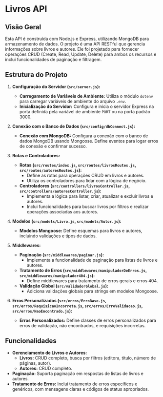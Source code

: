 # Livros API

## Visão Geral

Esta API é construída com Node.js e Express, utilizando MongoDB para armazenamento de dados. O projeto é uma API RESTful que gerencia informações sobre livros e autores. Ele foi projetado para fornecer operações CRUD (Create, Read, Update, Delete) para ambos os recursos e inclui funcionalidades de paginação e filtragem.

## Estrutura do Projeto

1. **Configuração do Servidor (`src/server.js`):**
   - **Carregamento de Variáveis de Ambiente:** Utiliza o módulo `dotenv` para carregar variáveis de ambiente do arquivo `.env`.
   - **Inicialização do Servidor:** Configura e inicia o servidor Express na porta definida pela variável de ambiente `PORT` ou na porta padrão 3000.

2. **Conexão com o Banco de Dados (`src/config/dbConnect.js`):**
   - **Conexão com MongoDB:** Configura a conexão com o banco de dados MongoDB usando Mongoose. Define eventos para logar erros de conexão e confirmar sucesso.

3. **Rotas e Controladores:**
   - **Rotas (`src/routes/index.js`, `src/routes/livrosRoutes.js`, `src/routes/autoresRoutes.js`):**
     - Define as rotas para operações CRUD em livros e autores.
     - Utiliza os controladores para lidar com a lógica de negócio.
   - **Controladores (`src/controllers/livrosController.js`, `src/controllers/autoresController.js`):**
     - Implementa a lógica para listar, criar, atualizar e excluir livros e autores.
     - Inclui funcionalidades para buscar livros por filtros e realizar operações associadas aos autores.

4. **Modelos (`src/models/Livro.js`, `src/models/Autor.js`):**
   - **Modelos Mongoose:** Define esquemas para livros e autores, incluindo validações e tipos de dados.

5. **Middlewares:**
   - **Paginação (`src/middlewares/paginar.js`):**
     - Implementa a funcionalidade de paginação para listas de livros e autores.
   - **Tratamento de Erros (`src/middlewares/manipuladorDeErros.js`, `src/middlewares/manipulador404.js`):**
     - Define middlewares para tratamento de erros gerais e erros 404.
   - **Validação Global (`src/validadorGlobal.js`):**
     - Adiciona validações globais para strings em modelos Mongoose.

6. **Erros Personalizados (`src/erros/ErroBase.js`, `src/erros/RequisicaoIncorreta.js`, `src/erros/ErroValidacao.js`, `src/erros/NaoEncontrado.js`):**
   - **Erros Personalizados:** Define classes de erros personalizados para erros de validação, não encontrados, e requisições incorretas.

## Funcionalidades

- **Gerenciamento de Livros e Autores:**
  - **Livros:** CRUD completo, busca por filtros (editora, título, número de páginas, autor).
  - **Autores:** CRUD completo.
- **Paginação:** Suporta paginação em respostas de listas de livros e autores.
- **Tratamento de Erros:** Inclui tratamento de erros específicos e genéricos, com mensagens claras e códigos de status apropriados.
